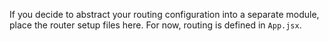 If you decide to abstract your routing configuration into a separate module, place the router setup files here.
For now, routing is defined in `App.jsx`.
